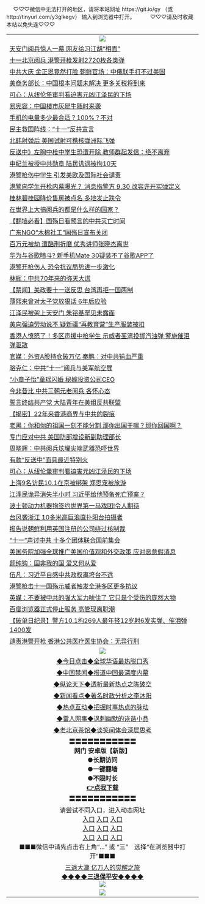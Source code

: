  <table>
　<tr>
♡♡♡微信中无法打开的地区，请将本站网址 https://git.io/gy （或 http://tinyurl.com/y3glkegv） 输入到浏览器中打开。 
　</tr>
　<tr>
♡♡♡请及时收藏本站以免失连♡♡♡
   </tr>
   <tr>
    <td align=center><img src="https://github.com/gyhhx/image-upload/blob/master/title1.jpg" /></td>
  </tr>
<tr><td align="left"><a href="https://xwood.fun/oo.aspx?name=c1079921&key=nqynnipsxfbxcbni&from=gy">天安门阅兵惊人一幕 网友给习江胡“相面”</a></td></tr>
<tr><td align="left"><a href="https://xwood.fun/oo.aspx?name=c1080067&key=nqynnipsxfbxcbni&from=gy">十一北京阅兵 港警开枪发射2720枚各类弹</a></td></tr>
<tr><td align="left"><a href="https://xwood.fun/oo.aspx?name=c1080095&key=nqynnipsxfbxcbni&from=gy">中共大庆 金正恩竟然打脸 朝鲜官场：中俄联手打不过美国</a></td></tr>
<tr><td align="left"><a href="https://xwood.fun/oo.aspx?name=c1080104&key=nqynnipsxfbxcbni&from=gy">美商务部长：中国根本问题未解决 更多关税将到来</a></td></tr>
<tr><td align="left"><a href="https://xwood.fun/oo.aspx?name=c1080222&key=nqynnipsxfbxcbni&from=gy">可心：从纽伦堡审判看迫害元凶江泽民的下场</a></td></tr>
<tr><td align="left"><a href="https://xwood.fun/oo.aspx?name=c1080212&key=nqynnipsxfbxcbni&from=gy">易宪容：中国楼市灰犀牛随时来袭</a></td></tr>
<tr><td align="left"><a href="https://xwood.fun/oo.aspx?name=c1080210&key=nqynnipsxfbxcbni&from=gy">手机的电量多少最合适？100%？不对</a></td></tr>
<tr><td align="left"><a href="https://xwood.fun/oo.aspx?name=c1079609&key=nqynnipsxfbxcbni&from=gy">民主救国阵线：“十一”反共宣言</a></td></tr>
<tr><td align="left"><a href="https://xwood.fun/oo.aspx?name=c1080109&key=nqynnipsxfbxcbni&from=gy">北韩射弹后 美国试射可携核弹洲际飞弹</a></td></tr>
<tr><td align="left"><a href="https://xwood.fun/oo.aspx?name=c1080110&key=nqynnipsxfbxcbni&from=gy">反送中》左胸中枪中学生恐遭开除 教师群起发信：绝不离弃</a></td></tr>
<tr><td align="left"><a href="https://xwood.fun/oo.aspx?name=c1080226&key=nqynnipsxfbxcbni&from=gy">申纪兰被授中共勋章 陆民讥讽被拘10天</a></td></tr>
<tr><td align="left"><a href="https://xwood.fun/oo.aspx?name=c1080045&key=nqynnipsxfbxcbni&from=gy">港警枪伤中学生 引发美欧及国际社会谴责</a></td></tr>
<tr><td align="left"><a href="https://xwood.fun/oo.aspx?name=c1080243&key=nqynnipsxfbxcbni&from=gy">港警向学生开枪内幕曝光？ 消息指警方 9.30 改容许开实弹定义</a></td></tr>
<tr><td align="left"><a href="https://xwood.fun/oo.aspx?name=c1080214&key=nqynnipsxfbxcbni&from=gy">桂林碧桂园降价售房被点名 多地发止跌令</a></td></tr>
<tr><td align="left"><a href="https://xwood.fun/oo.aspx?name=c1080028&key=nqynnipsxfbxcbni&from=gy">在世界上大搞阅兵的都是什么样的国家？</a></td></tr>
<tr><td align="left"><a href="https://xwood.fun/oo.aspx?name=c1079496&key=nqynnipsxfbxcbni&from=gy">【翻墙必看】国殇日看预言的中共灭亡时间</a></td></tr>
<tr><td align="left"><a href="https://xwood.fun/oo.aspx?name=c1080049&key=nqynnipsxfbxcbni&from=gy">广东NGO“木棉社工”国殇日宣布关闭</a></td></tr>
<tr><td align="left"><a href="https://xwood.fun/oo.aspx?name=c1080065&key=nqynnipsxfbxcbni&from=gy">百万元被劫 遭酷刑折磨 优秀讲师张晓杰离世</a></td></tr>
<tr><td align="left"><a href="https://xwood.fun/oo.aspx?name=c1080122&key=nqynnipsxfbxcbni&from=gy">华为与谷歌暗斗? 新手机Mate 30疑装不了谷歌APP了</a></td></tr>
<tr><td align="left"><a href="https://xwood.fun/oo.aspx?name=c1080064&key=nqynnipsxfbxcbni&from=gy">港警开枪伤人 恐令抗议局势进一步激化</a></td></tr>
<tr><td align="left"><a href="https://xwood.fun/oo.aspx?name=c1080220&key=nqynnipsxfbxcbni&from=gy">林辉：中共70年来的弥天大谎</a></td></tr>
<tr><td align="left"><a href="https://xwood.fun/oo.aspx?name=c1080180&key=nqynnipsxfbxcbni&from=gy">【禁闻】美政要十一送反思 台湾再拒一国两制</a></td></tr>
<tr><td align="left"><a href="https://xwood.fun/oo.aspx?name=c1079555&key=nqynnipsxfbxcbni&from=gy">薄熙来曾对太子党放狠话 6年后应验</a></td></tr>
<tr><td align="left"><a href="https://xwood.fun/oo.aspx?name=c1079552&key=nqynnipsxfbxcbni&from=gy">江泽民被架上天安门 朱镕基罕见未露面</a></td></tr>
<tr><td align="left"><a href="https://xwood.fun/oo.aspx?name=c1080165&key=nqynnipsxfbxcbni&from=gy">美向强迫劳动说不 疑新疆“再教育营”生产服装被扣</a></td></tr>
<tr><td align="left"><a href="https://xwood.fun/oo.aspx?name=c1080211&key=nqynnipsxfbxcbni&from=gy">香港人愤怒了！多区声援中枪学生 示威者荃湾投掷汽油弹 警施催泪弹驱散</a></td></tr>
<tr><td align="left"><a href="https://xwood.fun/oo.aspx?name=c1080209&key=nqynnipsxfbxcbni&from=gy">官媒：外资A股持仓破万亿 秦鹏：对中共输血严重</a></td></tr>
<tr><td align="left"><a href="https://xwood.fun/oo.aspx?name=c1080221&key=nqynnipsxfbxcbni&from=gy">骆克仁：中共“十一”阅兵与美军航空展</a></td></tr>
<tr><td align="left"><a href="https://xwood.fun/oo.aspx?name=c1080182&key=nqynnipsxfbxcbni&from=gy">“小章子怡”童瑶闪婚 秘嫁投资公司CEO</a></td></tr>
<tr><td align="left"><a href="https://xwood.fun/oo.aspx?name=c1079834&key=nqynnipsxfbxcbni&from=gy">今非昔比 中共三朝元老阅兵 各怀心态</a></td></tr>
<tr><td align="left"><a href="https://xwood.fun/oo.aspx?name=c1079722&key=nqynnipsxfbxcbni&from=gy">誓言终结共产党 大陆青年在美组反共联盟</a></td></tr>
<tr><td align="left"><a href="https://xwood.fun/oo.aspx?name=c1080126&key=nqynnipsxfbxcbni&from=gy">【揭密】22年来香港商界与中共的裂痕</a></td></tr>
<tr><td align="left"><a href="https://xwood.fun/oo.aspx?name=c1080133&key=nqynnipsxfbxcbni&from=gy">老黑：你和你的祖国一刻不能分割 那你出国干嘛？那你回国啊？</a></td></tr>
<tr><td align="left"><a href="https://xwood.fun/oo.aspx?name=c1080216&key=nqynnipsxfbxcbni&from=gy">专门应对中共 美国防部增设新副助理部长</a></td></tr>
<tr><td align="left"><a href="https://xwood.fun/oo.aspx?name=c1080217&key=nqynnipsxfbxcbni&from=gy">周晓辉：中共阅兵炫耀尖端武器恐吓世界</a></td></tr>
<tr><td align="left"><a href="https://xwood.fun/oo.aspx?name=c1080164&key=nqynnipsxfbxcbni&from=gy">有款“反送中”面具最近特别火</a></td></tr>
<tr><td align="left"><a href="https://xwood.fun/oo.aspx?name=c1080073&key=nqynnipsxfbxcbni&from=gy">可心：从纽伦堡审判看迫害元凶江泽民的下场</a></td></tr>
<tr><td align="left"><a href="https://xwood.fun/oo.aspx?name=c1080083&key=nqynnipsxfbxcbni&from=gy">上海9名访民10.1在京被绑架 郑恩宠被旅游</a></td></tr>
<tr><td align="left"><a href="https://xwood.fun/oo.aspx?name=c1079955&key=nqynnipsxfbxcbni&from=gy">江泽民诡异消失半小时 习近平给他预备死亡预案？</a></td></tr>
<tr><td align="left"><a href="https://xwood.fun/oo.aspx?name=c1080170&key=nqynnipsxfbxcbni&from=gy">波士顿动力机器狗签约世界第一马戏团!令人期待</a></td></tr>
<tr><td align="left"><a href="https://xwood.fun/oo.aspx?name=c1080215&key=nqynnipsxfbxcbni&from=gy">台风袭浙江 10多米高巨浪直扑阳台拍摄者</a></td></tr>
<tr><td align="left"><a href="https://xwood.fun/oo.aspx?name=c1080171&key=nqynnipsxfbxcbni&from=gy">报告说朝鲜利用英国注册的公司绕过核制裁</a></td></tr>
<tr><td align="left"><a href="https://xwood.fun/oo.aspx?name=c1080166&key=nqynnipsxfbxcbni&from=gy">“十一”声讨中共 十多个团体联合国前集会</a></td></tr>
<tr><td align="left"><a href="https://xwood.fun/oo.aspx?name=c1080242&key=nqynnipsxfbxcbni&from=gy">美国务院加强全球推广美国价值观和外交政策 应对恶意假消息</a></td></tr>
<tr><td align="left"><a href="https://xwood.fun/oo.aspx?name=c1080253&key=nqynnipsxfbxcbni&from=gy">颜纯钩：国非我的国 爱又何从爱</a></td></tr>
<tr><td align="left"><a href="https://xwood.fun/oo.aspx?name=c1079581&key=nqynnipsxfbxcbni&from=gy">伍凡：习近平自感中共政权离垮台不远</a></td></tr>
<tr><td align="left"><a href="https://xwood.fun/oo.aspx?name=c1080119&key=nqynnipsxfbxcbni&from=gy">港警枪击十一国殇示威者触发全港多区更多抗议</a></td></tr>
<tr><td align="left"><a href="https://xwood.fun/oo.aspx?name=c1080150&key=nqynnipsxfbxcbni&from=gy">英媒：不要被中共的强大军力唬住了 它只是个受伤的庞然大物</a></td></tr>
<tr><td align="left"><a href="https://xwood.fun/oo.aspx?name=c1079620&key=nqynnipsxfbxcbni&from=gy">百度浏览器正式停止服务 高管现离职潮</a></td></tr>
<tr><td align="left"><a href="https://xwood.fun/oo.aspx?name=c1080213&key=nqynnipsxfbxcbni&from=gy">【破单日纪录】警方10.1拘269人最年轻12岁射6发实弹、催泪弹1400发</a></td></tr>
<tr><td align="left"><a href="https://xwood.fun/oo.aspx?name=c1080111&key=nqynnipsxfbxcbni&from=gy">谴责港警开枪 香港公共医疗医生协会：无异行刑</a></td></tr>

 <tr>
    <td align=center><img src="https://github.com/gyhhx/image-upload/blob/master/shipin.jpg" /></td>
  </tr>
 <tr>
   <td align=center> 
<a href="https://tru28th.xwood.fun/oo.aspx?name=c816850&key=nqynnipsxfbxcbni&from=gy&tag=9877">◆今日点击◆全球华语最热脱口秀</a><br/>
    </td>
  </tr>
  <tr>
  <td align=center>
<a href="https://tru28th.xwood.fun/oo.aspx?name=c816860&key=nqynnipsxfbxcbni&from=gy&tag=99733110">◆中国禁闻◆报道中国最深度内幕</a><br/>
   </tr>
  <tr>
     <td align=center>
<a href="https://tru28th.xwood.fun/oo.aspx?name=c816855&key=nqynnipsxfbxcbni&from=gy&tag=997110">◆纵论天下◆透析最新热点之陈破空</a><br/>
   </tr>
   <tr>
      <td align=center>
<a href="https://tru28th.xwood.fun/oo.aspx?name=c838308&key=nqynnipsxfbxcbni&from=gy&tag=9973110">◆新闻看点◆著名时政分析之李沐阳</a><br/>
   </tr>
   <tr>
     <td align=center>
<a href="https://tru28th.xwood.fun/oo.aspx?name=c816852&key=nqynnipsxfbxcbni&from=gy&tag=9733110">◆热点互动◆把握时事热点的脉动</a><br/>
   </tr>
   <tr>
      <td align=center>
<a href="https://tru28th.xwood.fun/oo.aspx?name=c816694&key=nqynnipsxfbxcbni&from=gy&tag=93310">◆雷人网事◆讽刺幽默的诙谐小品</a><br/>
   </tr>
   <tr>
    <td align=center>
<a href="https://tru28th.xwood.fun/oo.aspx?name=c816650&key=nqynnipsxfbxcbni&from=gy&tag=9973110">◆老北京茶馆◆谈笑间体会深层思考</a><br/>
   </tr>
  <tr>
    <td align=center>
 <b>〓〓〓〓〓〓〓〓〓〓〓<br/>网门 安卓版【新版】<br/> ●长期访问<br/> ●一键翻墙<br/>  ●不限时长<br/> 
 <a href="https://share.weiyun.com/5MdOKOt">👉<b>点我下载</a><br/>〓〓〓〓〓〓〓〓〓〓〓<br/>
    </td>
    </tr>
   <tr>
    <td align=center>请尝试不同入口，进入动态网址<br/>
      <a href="https://s3.us-east-2.amazonaws.com/ogateo/show.htm">入口</a>
      <a href="https://s3.ca-central-1.amazonaws.com/ogatec/show.htm">入口</a>
      <a href="https://s3.ap-southeast-2.amazonaws.com/ogatey/show.htm">入口</a><br/>
      <a href="https://s3.ap-northeast-2.amazonaws.com/ogates/show.htm">入口</a>
      <a href="https://s3.eu-central-1.amazonaws.com/ogatef/show.htm">入口</a>
      <a href="https://s3.ap-south-1.amazonaws.com/ogatem/show.htm">入口</a><br/>
      <a href="https://s3-us-west-1.amazonaws.com/ogaten/show.htm">入口</a>
      <a href="https://s3.eu-west-2.amazonaws.com/ogatel/show.htm">入口</a>
      <a href="https://s3.ap-northeast-1.amazonaws.com/ogatet/show.htm">入口</a><br/>
      ■■■微信中请先点击右上角“...” 或 “三”　选择“在浏览器中打开”■■■<b><br/>
    </td>
  </tr>
  <tr>  
  <td align=center>
  <a href="https://tru28th.xwood.fun/oo.aspx?name=c894205&key=nqynnipsxfbxcbni&from=gy&tag=9973110">三退大潮 亿万人的觉醒之旅</a><br/>
      <a href="https://tru28th.xwood.fun/oo.aspx?name=ogQuit.aspx&key=nqynnipsxfbxcbni&from=gy"><b>◆◆◆◆三退保平安◆◆◆◆<br/></a>
      <img src="https://github.com/gyhhx/image-upload/blob/master/3t.jpg" /><br/>
      </td>
  </tr>
   <tr>
    <td align=center><img src="https://raw.githubusercontent.com/oGate2/Up/master/oGate_640.jpg"/></td>
  </tr>
</table>

